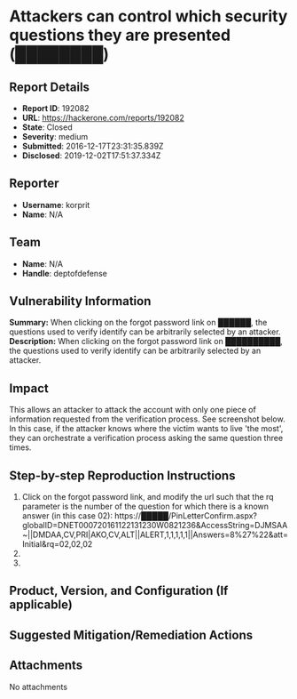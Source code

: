 # Attackers can control which security questions they are presented (████████)

## Report Details
- **Report ID**: 192082
- **URL**: https://hackerone.com/reports/192082
- **State**: Closed
- **Severity**: medium
- **Submitted**: 2016-12-17T23:31:35.839Z
- **Disclosed**: 2019-12-02T17:51:37.334Z

## Reporter
- **Username**: korprit
- **Name**: N/A

## Team
- **Name**: N/A
- **Handle**: deptofdefense

## Vulnerability Information
**Summary:**
When clicking on the forgot password link on ██████, the questions used to verify identify can be arbitrarily selected by an attacker.
**Description:**
When clicking on the forgot password link on ██████████, the questions used to verify identify can be arbitrarily selected by an attacker. 
## Impact
This allows an attacker to attack the account with only one piece of information requested from the verification process. See screenshot below. In this case, if the attacker knows where the victim wants to live 'the most', they can orchestrate a verification process asking the same question three times.
## Step-by-step Reproduction Instructions

1.  Click on the forgot password link, and modify the url such that the rq parameter is the number of the question for which there is a known answer (in this case 02): https://█████/PinLetterConfirm.aspx?globalID=DNET000720161122131230W0821236&AccessString=DJMSAA~||DMDAA,CV,PRI|AKO,CV,ALT||ALERT,1,1,1,1,1||Answers=8%27%22&att=Initial&rq=02,02,02
2.
3.

## Product, Version, and Configuration (If applicable)

## Suggested Mitigation/Remediation Actions

## Attachments
No attachments
